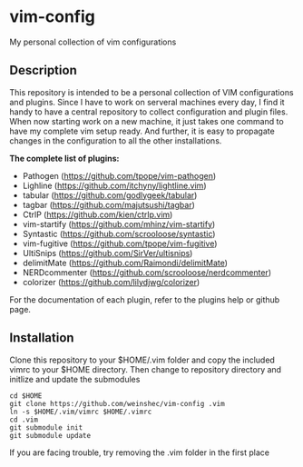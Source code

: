 vim-config
==========

My personal collection of vim configurations


## Description
  
This repository is intended to be a personal collection of VIM configurations and plugins. Since I have to work on serveral machines every day, I find it handy to have a central repository to collect configuration and plugin files. When now starting work on a new machine, it just takes one command to have my complete vim setup ready. And further, it is easy to propagate changes in the configuration to all the other installations.


**The complete list of plugins:**
+ Pathogen (https://github.com/tpope/vim-pathogen)
+ Lighline (https://github.com/itchyny/lightline.vim)
+ tabular (https://github.com/godlygeek/tabular)
+ tagbar (https://github.com/majutsushi/tagbar)
+ CtrlP (https://github.com/kien/ctrlp.vim)
+ vim-startify (https://github.com/mhinz/vim-startify)
+ Syntastic (https://github.com/scrooloose/syntastic)
+ vim-fugitive (https://github.com/tpope/vim-fugitive)
+ UltiSnips (https://github.com/SirVer/ultisnips)
+ delimitMate (https://github.com/Raimondi/delimitMate)
+ NERDcommenter (https://github.com/scrooloose/nerdcommenter)
+ colorizer (https://github.com/lilydjwg/colorizer)


For the documentation of each plugin, refer to the plugins help or github page.



## Installation

Clone this repository to your $HOME/.vim folder and copy the included vimrc to your $HOME directory.
Then change to repository directory and initlize and update the submodules

    cd $HOME
    git clone https://github.com/weinshec/vim-config .vim
    ln -s $HOME/.vim/vimrc $HOME/.vimrc
    cd .vim
    git submodule init
    git submodule update

If you are facing trouble, try removing the .vim folder in the first place



